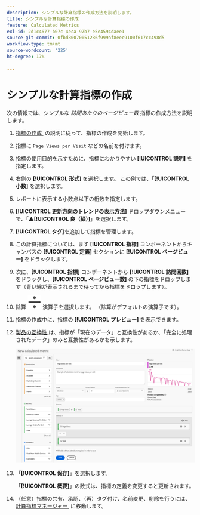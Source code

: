 ```yaml
---
description: シンプルな計算指標の作成方法を説明します。
title: シンプルな計算指標の作成
feature: Calculated Metrics
exl-id: 2d1c4677-b07c-4eca-97b7-e5e4594daee1
source-git-commit: 0fbd80070051286f999af8eec9100f617cc498d5
workflow-type: tm+mt
source-wordcount: '225'
ht-degree: 17%

---
```


# シンプルな計算指標の作成

次の情報では、シンプルな *訪問あたりのページビュー数* 指標の作成方法を説明します。

1. [&#x200B; 指標の作成 &#x200B;](/help/components/calculated-metrics/workflow/c-build-metrics/cm-build-metrics.md) の説明に従って、指標の作成を開始します。
1. 指標に `Page Views per Visit` などの名前を付けます。
1. 指標の使用目的を示すために、指標にわかりやすい **[!UICONTROL 説明]** を指定します。
1. 右側の **[!UICONTROL 形式]** を選択します。 この例では、「**[!UICONTROL 小数]** を選択します。
1. レポートに表示する小数点以下の桁数を指定します。
1. **[!UICONTROL 更新方向のトレンドの表示方法]** ドロップダウンメニューで、「▲**[!UICONTROL 良（緑）]**」を選択します。
1. **[!UICONTROL タグ]**&#x200B;を追加して指標を管理します。
1. この計算指標については、まず **[!UICONTROL 指標]** コンポーネントからキャンバスの **[!UICONTROL 定義]** セクションに **[!UICONTROL ページビュー]** をドラッグします。
1. 次に、**[!UICONTROL 指標]** コンポーネントから **[!UICONTROL 訪問回数]** をドラッグし、**[!UICONTROL ページビュー数]** の下の指標をドロップします（青い線が表示されるまで待ってから指標をドロップします）。
1. 除算 ![&#x200B; 除算 &#x200B;](/help/assets/icons/Divide.svg) 演算子を選択します。 （除算がデフォルトの演算子です）。
1. 指標の作成中に、指標の **[!UICONTROL プレビュー]** を表示できます。
1. [&#x200B; 製品の互換性 &#x200B;](/help/components/calculated-metrics/cm-compatibility.md) は、指標が「現在のデータ」と互換性があるか、「完全に処理されたデータ」のみと互換性があるかを示します。

   ![&#x200B; 簡易計算指標 &#x200B;](assets/simple-calculated-metric.png)
1. 「**[!UICONTROL 保存]**」を選択します。

   「**[!UICONTROL 概要]**」の数式は、指標の定義を変更すると更新されます。

1. （任意）指標の共有、承認、（再）タグ付け、名前変更、削除を行うには、[&#x200B; 計算指標マネージャー &#x200B;](/help/components/calculated-metrics/workflow/cm-manager.md) に移動します。

